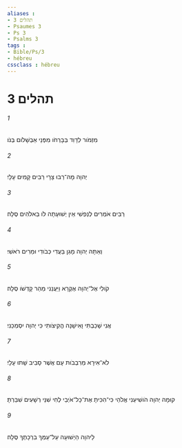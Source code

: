 ```yaml
---
aliases : 
- תהלים 3
- Psaumes 3
- Ps 3
- Psalms 3
tags : 
- Bible/Ps/3
- hébreu
cssclass : hébreu
---
```


# תהלים 3

###### 1
מִזְמֹור לְדָוִד בְּבָרְחֹו מִפְּנֵי אַבְשָׁלֹום בְּנֹו׃
###### 2
יְהוָה מָה־רַבּוּ צָרָי רַבִּים קָמִים עָלָי׃
###### 3
רַבִּים אֹמְרִים לְנַפְשִׁי אֵין יְשׁוּעָתָה לֹּו בֵאלֹהִים סֶלָה׃
###### 4
וְאַתָּה יְהוָה מָגֵן בַּעֲדִי כְּבֹודִי וּמֵרִים רֹאשִׁי׃
###### 5
קֹולִי אֶל־יְהוָה אֶקְרָא וַיַּעֲנֵנִי מֵהַר קָדְשֹׁו סֶלָה׃
###### 6
אֲנִי שָׁכַבְתִּי וָאִישָׁנָה הֱקִיצֹותִי כִּי יְהוָה יִסְמְכֵנִי׃
###### 7
לֹא־אִירָא מֵרִבְבֹות עָם אֲשֶׁר סָבִיב שָׁתוּ עָלָי׃
###### 8
קוּמָה יְהוָה הֹושִׁיעֵנִי אֱלֹהַי כִּי־הִכִּיתָ אֶת־כָּל־אֹיְבַי לֶחִי שִׁנֵּי רְשָׁעִים שִׁבַּרְתָּ׃
###### 9
לַיהוָה הַיְשׁוּעָה עַל־עַמְּךָ בִרְכָתֶךָ סֶּלָה׃
